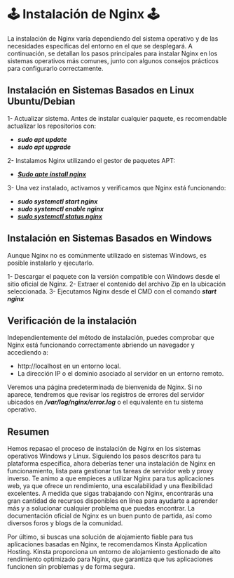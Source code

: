 # 🕹️ Instalación de Nginx 🕹️

La instalación de Nginx varía dependiendo del sistema operativo y de las necesidades específicas del entorno en el que se desplegará. A continuación, se detallan los pasos principales para instalar Nginx en los sistemas operativos más comunes, junto con algunos consejos prácticos para configurarlo correctamente.

## Instalación en Sistemas Basados en Linux Ubuntu/Debian

1- Actualizar sistema. Antes de instalar cualquier paquete, es recomendable actualizar los repositorios con:

  - ***sudo apt update*** 
  - ***sudo apt upgrade***
    
2- Instalamos Nginx utilizando el gestor de paquetes APT:

  - [***Sudo apte install nginx***]()
    
3- Una vez instalado, activamos y verificamos que Nginx está funcionando:

  - ***sudo systemctl start nginx***
  - ***sudo systemctl enable nginx***   
  - [***sudo systemctl status nginx***]()

## Instalación en Sistemas Basados en Windows

Aunque Nginx no es comúnmente utilizado en sistemas Windows, es posible instalarlo y ejecutarlo.

1- Descargar el paquete con la versión compatible con Windows desde el sitio oficial de Nginx.
2- Extraer el contenido del archivo Zip en la ubicación seleccionada.
3- Ejecutamos Nginx desde el CMD con el comando ***start nginx***

## Verificación de la instalación

Independientemente del método de instalación, puedes comprobar que Nginx está funcionando correctamente abriendo un navegador y accediendo a:

- http://localhost en un entorno local.  
- La dirección IP o el dominio asociado al servidor en un entorno remoto.
  
Veremos  una página predeterminada de bienvenida de Nginx. Si no aparece, tendremos que revisar los registros de errores del servidor ubicados en ***/var/log/nginx/error.log*** o el equivalente en tu sistema operativo.

## Resumen

Hemos repasao el proceso de instalación de Nginx en los sistemas operativos Windows y Linux. Siguiendo los pasos descritos para tu plataforma específica, ahora deberías tener una instalación de Nginx en funcionamiento, lista para gestionar tus tareas de servidor web y proxy inverso.
Te animo a que empieces a utilizar Nginx para tus aplicaciones web, ya que ofrece un rendimiento, una escalabilidad y una flexibilidad excelentes. A medida que sigas trabajando con Nginx, encontrarás una gran cantidad de recursos disponibles en línea para ayudarte a aprender más y a solucionar cualquier problema que puedas encontrar. La documentación oficial de Nginx es un buen punto de partida, así como diversos foros y blogs de la comunidad.

Por último, si buscas una solución de alojamiento fiable para tus aplicaciones basadas en Nginx, te recomendamos Kinsta Application Hosting. Kinsta proporciona un entorno de alojamiento gestionado de alto rendimiento optimizado para Nginx, que garantiza que tus aplicaciones funcionen sin problemas y de forma segura.


  
